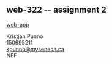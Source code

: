 ## web-322 -- assignment 2

[web-app](https://tasty-headscarf-ox.cyclic.app/about)

Kristjan Punno  
150695211  
kpunno@myseneca.ca  
NFF  
